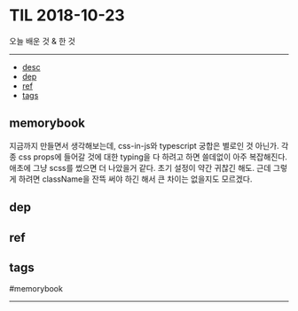# TIL 2018-10-23

오늘 배운 것 & 한 것

--------------------------


- [desc](#desc)
- [dep](#dep)
- [ref](#ref)
- [tags](#tags)

## memorybook
지금까지 만들면서 생각해보는데, css-in-js와 typescript 궁합은 별로인 것 아닌가. 각종 css props에 들어갈 것에 대한 typing을 다 하려고 하면 쓸데없이 아주 복잡해진다. 애초에 그냥 scss를 썼으면 더 나았을거 같다. 초기 설정이 약간 귀찮긴 해도. 근데 그렇게 하려면 className을 잔뜩 써야 하긴 해서 큰 차이는 없을지도 모르겠다.

## dep

## ref

## tags
  #memorybook



--------------------------


 